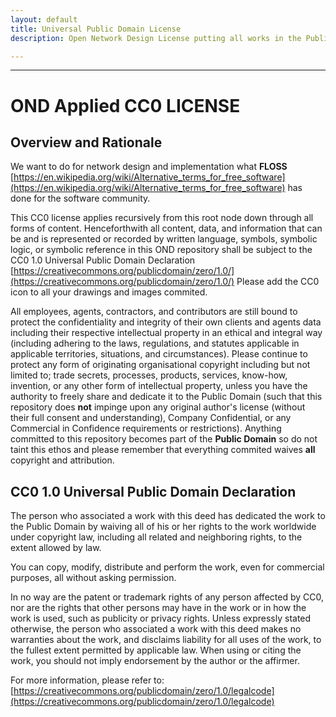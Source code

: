 ```yaml
---
layout: default
title: Universal Public Domain License
description: Open Network Design License putting all works in the Public Domain

---
```


---

# OND Applied CC0 LICENSE

## Overview and Rationale

We want to do for network design and implementation what **FLOSS** 
[https://en.wikipedia.org/wiki/Alternative_terms_for_free_software](https://en.wikipedia.org/wiki/Alternative_terms_for_free_software) has done for the software community.

This CC0 license applies recursively from this root node down through all forms of 
content. Henceforthwith all content, data, and information that can be and is 
represented or recorded by written language, symbols, symbolic logic, or symbolic 
reference in this OND repository shall be subject to the CC0 1.0 Universal Public 
Domain Declaration
[https://creativecommons.org/publicdomain/zero/1.0/](https://creativecommons.org/publicdomain/zero/1.0/) 
Please add the CC0 icon to all your drawings and images commited.

All employees, agents, contractors, and contributors are still bound to protect 
the confidentiality and integrity of their own clients and agents data including
their respective intellectual property in an ethical and integral way (including 
adhering to the laws, regulations, and statutes applicable in applicable territories, 
situations, and circumstances). Please continue to protect any form of originating 
organisational copyright including but not limited to; trade secrets, processes, 
products, services, know-how, invention, or any other form of intellectual property, 
unless you have the authority to freely share and dedicate it to the Public Domain 
(such that this repository does **not** impinge upon any original author's license 
(without their full consent and understanding), Company Confidential, or any 
Commercial in Confidence requirements or restrictions). Anything committed to this 
repository becomes part of the **Public Domain** so do not taint this ethos and 
please remember that everything commited waives **all** copyright and attribution.

## CC0 1.0 Universal Public Domain Declaration

The person who associated a work with this deed has dedicated the work to the 
Public Domain by waiving all of his or her rights to the work worldwide under 
copyright law, including all related and neighboring rights, to the extent allowed 
by law.

You can copy, modify, distribute and perform the work, even for commercial purposes, 
all without asking permission.

In no way are the patent or trademark rights of any person affected by CC0, nor are 
the rights that other persons may have in the work or in how the work is used, such 
as publicity or privacy rights. Unless expressly stated otherwise, the person who 
associated a work with this deed makes no warranties about the work, and disclaims 
liability for all uses of the work, to the fullest extent permitted by applicable law.
When using or citing the work, you should not imply endorsement by the author or the 
affirmer.

For more information, please refer to:
[https://creativecommons.org/publicdomain/zero/1.0/legalcode](https://creativecommons.org/publicdomain/zero/1.0/legalcode)
